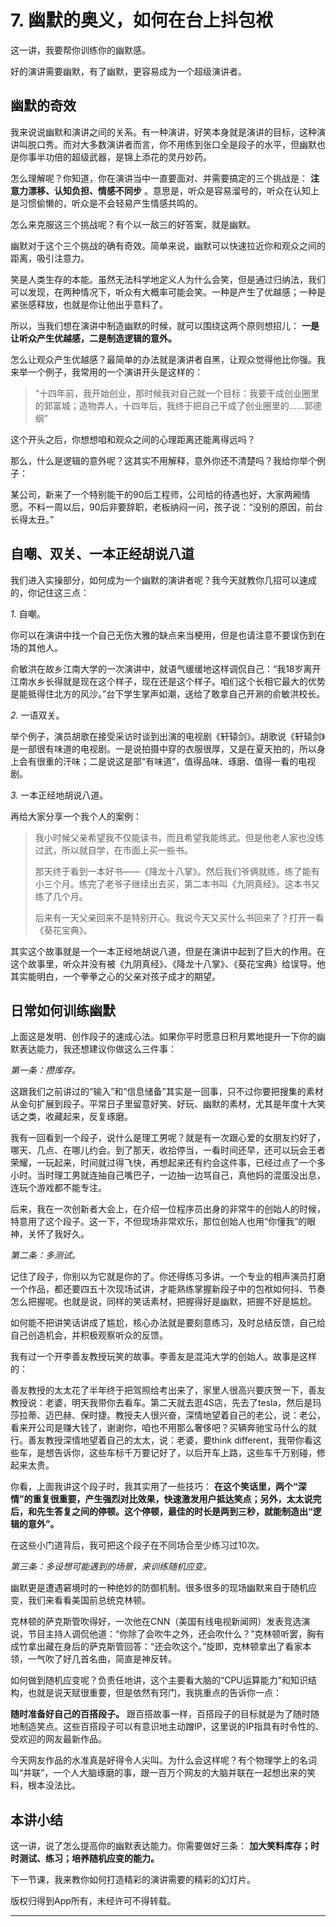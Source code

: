# 7. 幽默的奥义，如何在台上抖包袱

这一讲，我要帮你训练你的幽默感。

好的演讲需要幽默，有了幽默，更容易成为一个超级演讲者。

## 幽默的奇效

我来说说幽默和演讲之间的关系。有一种演讲，好笑本身就是演讲的目标，这种演讲叫脱口秀。而对大多数演讲者而言，你不用练到张口全是段子的水平，但幽默也是你事半功倍的超级武器，是锦上添花的灵丹妙药。

怎么理解呢？你知道，你在演讲当中一直要面对、并需要搞定的三个挑战是： **注意力漂移、认知负担、情感不同步** 。意思是，听众是容易溜号的，听众在认知上是习惯偷懒的，听众是不会轻易产生情感共鸣的。

怎么来克服这三个挑战呢？有个以一敌三的好答案，就是幽默。

幽默对于这个三个挑战的确有奇效。简单来说，幽默可以快速拉近你和观众之间的距离，吸引注意力。

笑是人类生存的本能。虽然无法科学地定义人为什么会笑，但是通过归纳法，我们可以发现，在两种情况下，听众有大概率可能会笑。一种是产生了优越感；一种是紧张感释放，也就是你让他出乎意料了。 

所以，当我们想在演讲中制造幽默的时候，就可以围绕这两个原则想招儿： **一是让听众产生优越感，二是制造逻辑的意外。**

怎么让观众产生优越感？最简单的办法就是演讲者自黑，让观众觉得他比你强。我来举一个例子，我常用的一个演讲开头是这样的：

> “十四年前，我开始创业，那时候我对自己就一个目标：我要干成创业圈里的郭富城；造物弄人，十四年后，我终于把自己干成了创业圈里的……郭德纲”

这个开头之后，你想想咱和观众之间的心理距离还能离得远吗？ 

那么，什么是逻辑的意外呢？这其实不用解释，意外你还不清楚吗？我给你举个例子：

某公司，新来了一个特别能干的90后工程师，公司给的待遇也好，大家两厢情愿。不料一周以后，90后非要辞职，老板纳闷一问，孩子说：“没别的原因，前台长得太丑。”

## 自嘲、双关、一本正经胡说八道

我们进入实操部分，如何成为一个幽默的演讲者呢？我今天就教你几招可以速成的，你记住这三点：

 *1.* 自嘲。

你可以在演讲中找一个自己无伤大雅的缺点来当梗用，但是也请注意不要误伤到在场的其他人。

俞敏洪在故乡江南大学的一次演讲中，就语气缓缓地这样调侃自己：“我18岁离开江南水乡长得就是现在这个样子，现在还是这个样子。咱们这个长相它最大的优势是能抵得住北方的风沙。”台下学生掌声如潮，送给了敢拿自己开涮的俞敏洪校长。

 *2.* 一语双关。

举个例子，演员胡歌在接受采访时谈到出演的电视剧《轩辕剑》。胡歌说《轩辕剑》是一部很有味道的电视剧。一是说拍摄中穿的衣服很厚，又是在夏天拍的，所以身上会有很重的汗味；二是说这是部“有味道”，值得品味、琢磨、值得一看的电视剧。

 *3.* 一本正经地胡说八道。

再给大家分享一个我个人的案例：

> 我小时候父亲希望我不仅能读书，而且希望我能练武。但是他老人家也没练过武，所以就自学，在市面上买一些书。
> 
> 
> 
> 那天终于看到一本好书——《降龙十八掌》。然后我们爷俩就练，练了能有小三个月。练完了老爷子继续出去买，第二本书叫《九阴真经》。这本书又练了几个月。
> 
> 
> 
> 后来有一天父亲回来不是特别开心。我说今天又买什么书回来了？打开一看《葵花宝典》。

其实这个故事就是一个一本正经地胡说八道，但是在演讲中起到了巨大的作用。在这个故事里，听众并没有被《九阴真经》、《降龙十八掌》、《葵花宝典》给误导。他其实能明白，一个拳拳之心的父亲对孩子成才的期望。

## 日常如何训练幽默

上面这是发明、创作段子的速成心法。如果你平时愿意日积月累地提升一下你的幽默表达能力，我还想建议你做这么三件事：

 *第一条：攒库存。*

这跟我们之前讲过的“输入”和“信息储备”其实是一回事，只不过你要把搜集的素材从金句扩展到段子。平常日子里留意好笑、好玩、幽默的素材，尤其是年度十大笑话之类，收藏起来，反复琢磨。

我有一回看到一个段子，说什么是理工男呢？就是有一次跟心爱的女朋友约好了，哪天、几点、在哪儿约会。到了那天，收拾停当，一看时间还早，还可以玩会王者荣耀，一玩起来，时间就过得飞快，再想起来还有约会这件事，已经过点了一个多小时。当时理工男就连抽自己嘴巴子，一边抽一边骂自己，真他妈的混蛋没出息，连玩个游戏都不能专注。

后来，我在一次创新者大会上，在介绍一位程序员出身的非常牛的创始人的时候，特意用了这个段子。这一下，不但现场非常欢乐，那位创始人也用“你懂我”的眼神，关怀了我好久。

 *第二条：多测试。*

记住了段子，你别以为它就是你的了。你还得练习多讲。一个专业的相声演员打磨一个作品，都还要四五十次现场试讲，才能熟练掌握新段子中的包袱如何抖、节奏怎么把握呢。也就是说，同样的笑话素材，把握得好是幽默，把握不好是尴尬。

如何能不把讲笑话讲成了尴尬，核心办法就是要刻意练习，及时总结反馈，自己给自己创造机会，并积极观察听众的反馈。

我有过一个开李善友教授玩笑的故事。李善友是混沌大学的创始人。故事是这样的：

善友教授的太太花了半年终于把驾照给考出来了，家里人很高兴要庆贺一下，善友教授说：老婆，明天我带你去看车。第二天就去逛4S店，先去了tesla，然后是玛莎拉蒂、迈巴赫、保时捷。教授夫人很兴奋，深情地望着自己的老公，说：老公，看来开公司是赚大钱了，谢谢你，咱也不用那么奢侈吧？买辆奔驰宝马什么的就行。善友教授深情地望着自己的太太，说：老婆，要think different，我带你看这些车，是想告诉你，这些车标千万要记好了，以后开车上路，这些车千万别碰，修起来太贵。

你看，上面我讲这个段子时，我其实用了一些技巧： **在这个笑话里，两个“深情”的重复很重要，产生强烈对比效果，快速激发用户抵达笑点；另外，太太说完后，和先生答复之间的停顿。这个停顿，最佳的时长是两到三秒，就能制造出“逻辑的意外”。**

在这些小门道背后，我可把这个段子在不同场合至少练习过10次。

 *第三条：多设想可能遇到的场景，来训练随机应变。*

幽默更是遭遇窘境时的一种绝妙的防御机制。很多很多的现场幽默来自于随机应变，我们来看看美国前总统克林顿。

克林顿的萨克斯管吹得好，一次他在CNN（美国有线电视新闻网）发表竞选演说，节目主持人调侃他道：“你除了会吹牛之外，还会吹什么？”克林顿听罢，胸有成竹拿出藏在身后的萨克斯管回答：“还会吹这个。”旋即，克林顿拿出了看家本领，一气吹了好几首名曲，简直是神反转。

如何做到随机应变呢？负责任地讲，这个主要看大脑的“CPU运算能力”和知识结构，也就是说天赋很重要，但是依然有窍门，我挑重点的告诉你一点：

 **随时准备好自己的百搭段子。** 跟百搭故事一样，百搭段子的目标就是为了随时随地制造笑点。这些百搭段子可以有意识地主动蹭IP，这里说的IP指具有时令性的、受欢迎的网友最新作品。

今天网友作品的水准真是好得令人尖叫。为什么会这样呢？有个物理学上的名词叫“并联”，一个人大脑琢磨的事，跟一百万个网友的大脑并联在一起想出来的笑料，根本没法比。

## 本讲小结

这一讲，说了怎么提高你的幽默表达能力。你需要做好三条： **加大笑料库存；时时测试、练习；培养随机应变的能力。**

下一节课，我来教你如何打造精彩的演讲需要的精彩的幻灯片。

版权归得到App所有，未经许可不得转载。

---
